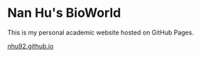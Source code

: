 # Nan Hu's BioWorld

This is my personal academic website hosted on GitHub Pages.

[nhu92.github.io](https://nhu92.github.io)
